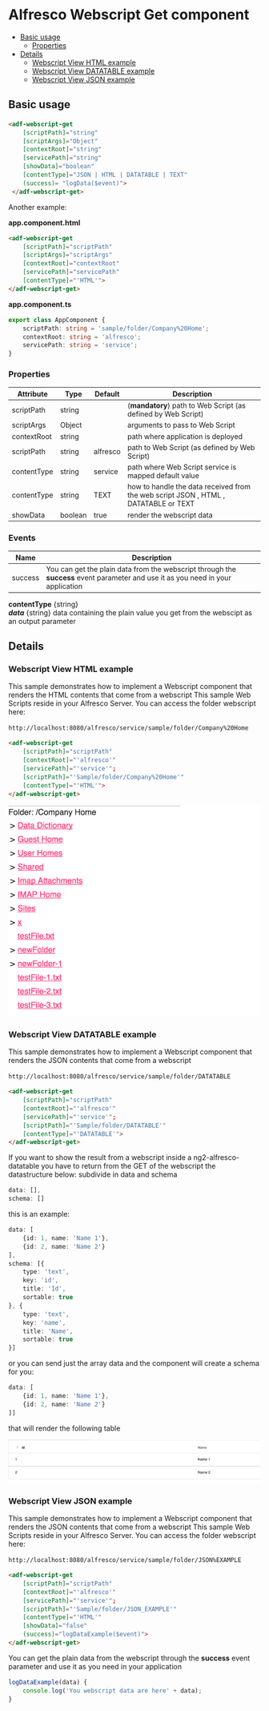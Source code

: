 # Alfresco Webscript Get component

<!-- markdown-toc start - Don't edit this section.  npm run toc to generate it-->

<!-- toc -->

- [Basic usage](#basic-usage)
  * [Properties](#properties)
- [Details](#details)
  * [Webscript View HTML example](#webscript-view-html-example)
  * [Webscript View DATATABLE example](#webscript-view-datatable-example)
  * [Webscript View JSON example](#webscript-view-json-example)

<!-- tocstop -->

<!-- markdown-toc end -->

## Basic usage

```html
<adf-webscript-get 
    [scriptPath]="string"
    [scriptArgs]="Object"
    [contextRoot]="string"
    [servicePath]="string"
    [showData]="boolean"
    [contentType]="JSON | HTML | DATATABLE | TEXT"
    (success)= "logData($event)">
 </adf-webscript-get>
```

Another example:

**app.component.html**

```html
<adf-webscript-get 
    [scriptPath]="scriptPath"
    [scriptArgs]="scriptArgs"
    [contextRoot]="contextRoot"
    [servicePath]="servicePath" 
    [contentType]="'HTML'">
</adf-webscript-get>
```

**app.component.ts**

```ts
export class AppComponent {
    scriptPath: string = 'sample/folder/Company%20Home';
    contextRoot: string = 'alfresco';
    servicePath: string = 'service';
}
```

### Properties

| Attribute | Type | Default | Description |
| --- | --- | --- | --- |
| scriptPath | string | |  (**mandatory**) path to Web Script (as defined by Web Script) |
| scriptArgs | Object | | arguments to pass to Web Script |
| contextRoot | string | | path where application is deployed | 
| scriptPath | string | alfresco |  path to Web Script (as defined by Web Script) | 
| contentType | string | service | path where Web Script service is mapped default value | 
| contentType | string | TEXT | how to handle the data received from the web script JSON , HTML , DATATABLE or TEXT |
| showData | boolean | true | render the webscript data |


### Events

| Name | Description |
| --- | --- |
| success | You can get the plain data from the webscript through the **success** event parameter and use it as you need in your application |

**contentType** {string}  
***data***      {string}  data containing the plain value you get from the webscipt as an output parameter

## Details

### Webscript View HTML example

This sample demonstrates how to implement a Webscript component that renders the HTML contents that come from a webscript
This sample Web Scripts reside in your Alfresco Server. You can access the folder webscript here:

```http://localhost:8080/alfresco/service/sample/folder/Company%20Home```

```html
<adf-webscript-get 
    [scriptPath]="scriptPath"
    [contextRoot]="'alfresco'"
    [servicePath]="'service'";
    [scriptPath]="'Sample/folder/Company%20Home'"
    [contentType]="'HTML'">
</adf-webscript-get>
```                          

![Custom columns](docassets/images/HTML.png)                         

### Webscript View DATATABLE example

This sample demonstrates how to implement a Webscript component that renders the JSON contents that come from a webscript

```http://localhost:8080/alfresco/service/sample/folder/DATATABLE```

```html
<adf-webscript-get 
    [scriptPath]="scriptPath"
    [contextRoot]="'alfresco'"
    [servicePath]="'service'";
    [scriptPath]="'Sample/folder/DATATABLE'"
    [contentType]="'DATATABLE'">
</adf-webscript-get>
```  

If you want to show the result from a webscript inside a ng2-alfresco-datatable you have to return from the GET of the webscript the datastructure below:
subdivide in data and schema

```ts
data: [],
schema: []
```

this is an example: 

```ts
data: [
    {id: 1, name: 'Name 1'},
    {id: 2, name: 'Name 2'}
],
schema: [{
    type: 'text',
    key: 'id',
    title: 'Id',
    sortable: true
}, {
    type: 'text',
    key: 'name',
    title: 'Name',
    sortable: true
}]
```

or you can send just the array data and the component will create a schema for you: 

```ts
data: [
    {id: 1, name: 'Name 1'},
    {id: 2, name: 'Name 2'}
]]
```

that will render the following table

![Custom columns](docassets/images/datatable.png)

### Webscript View JSON example

This sample demonstrates how to implement a Webscript component that renders the JSON contents that come from a webscript
This sample Web Scripts reside in your Alfresco Server. You can access the folder webscript here:

```http://localhost:8080/alfresco/service/sample/folder/JSON%EXAMPLE```

```html
<adf-webscript-get 
    [scriptPath]="scriptPath"
    [contextRoot]="'alfresco'"
    [servicePath]="'service'";
    [scriptPath]="'Sample/folder/JSON_EXAMPLE'"
    [contentType]="'HTML'"
    [showData]="false"
    (success)="logDataExample($event)">
</adf-webscript-get>
``` 

You can get the plain data from the webscript through the **success** event parameter and use it as you need in your application

```ts
logDataExample(data) {
    console.log('You webscript data are here' + data);
}
```